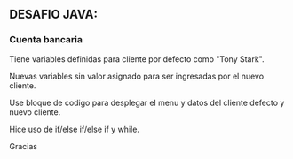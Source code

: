 ## DESAFIO JAVA:

### Cuenta bancaria

Tiene variables definidas para cliente por defecto como "Tony Stark".

Nuevas variables sin valor asignado para ser ingresadas por el nuevo cliente.

Use bloque de codigo para desplegar el menu y datos del cliente defecto y nuevo cliente.

Hice uso de if/else if/else if y while.

Gracias
